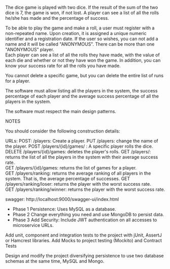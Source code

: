 The dice game is played with two dice. If the result of the sum of the two dice is 7, the game is won, if not lost. A player can see a list of all the rolls he/she has made and the percentage of success.   

To be able to play the game and make a roll, a user must register with a non-repeated name. Upon creation, it is assigned a unique numeric identifier and a registration date. If the user so wishes, you can not add a name and it will be called "ANONYMOUS". There can be more than one "ANONYMOUS" player.  
Each player can see a list of all the rolls they have made, with the value of each die and whether or not they have won the game. In addition, you can know your success rate for all the rolls you have made.    

You cannot delete a specific game, but you can delete the entire list of runs for a player.  

The software must allow listing all the players in the system, the success percentage of each player and the average success percentage of all the players in the system.   

The software must respect the main design patterns.  

NOTES 

You should consider the following construction details: 

URLs: 
POST: /players: Create a player. 
PUT /players: change the name of the player.
POST /players/{id}/games/ : A specific player rolls the dice.  
DELETE /players/{id}/games: deletes the player's rolls.
GET /players/: returns the list of all the players in the system with their average success rate.   
GET /players/{id}/games: returns the list of games for a player.  
GET /players/ranking: returns the average ranking of all players in the system. That is, the average percentage of successes. 
GET /players/ranking/loser: returns the player with the worst success rate.  
GET /players/ranking/winner: returns the player with the worst success rate.

swagger: http://localhost:9000/swagger-ui/index.html

- Phase 1
Persistence: Uses MySQL as a database. 
- Phase 2
Change everything you need and use MongoDB to persist data.
- Phase 3
Add Security: Include JWT authentication on all accesses to microservice URLs.

Add unit, component and integration tests to the project with jUnit, AssertJ or Hamcrest libraries.
Add Mocks to project testing (Mockito) and Contract Tests

Design and modify the project diversifying persistence to use two database schemas at the same time, MySQL and Mongo.
